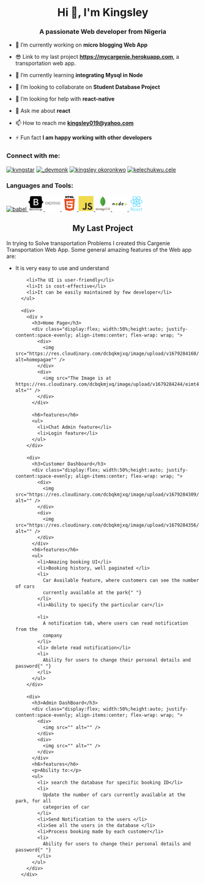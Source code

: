 <h1 align="center">Hi 👋, I'm Kingsley</h1>
<h3 align="center">A passionate Web developer from Nigeria</h3>

<p align="left"> <a href="https://twitter.com/_devmonk" target="blank"></a> </p>

- 🔭 I’m currently working on **micro blogging Web App**
- 😎 Link to my last project **https://mycargenie.herokuapp.com**, a transportation web app.

- 🌱 I’m currently learning **integrating Mysql in Node**

- 👯 I’m looking to collaborate on **Student Database Project**

- 🤝 I’m looking for help with **react-native**

- 💬 Ask me about **react**

- 📫 How to reach me **kingsley019@yahoo.com**

- ⚡ Fun fact **I am happy working with other developers**

<h3 align="left">Connect with me:</h3>
<p align="left">
<a href="https://codepen.io/kvngstar" target="blank"><img align="center" src="https://raw.githubusercontent.com/rahuldkjain/github-profile-readme-generator/master/src/images/icons/Social/codepen.svg" alt="kvngstar" height="30" width="40" /></a>
<a href="https://twitter.com/_devmonk" target="blank"><img align="center" src="https://raw.githubusercontent.com/rahuldkjain/github-profile-readme-generator/master/src/images/icons/Social/twitter.svg" alt="_devmonk" height="30" width="40" /></a>
<a href="https://www.linkedin.com/in/kingsley-okoronkwo-3256b5245" target="blank"><img align="center" src="https://raw.githubusercontent.com/rahuldkjain/github-profile-readme-generator/master/src/images/icons/Social/linked-in-alt.svg" alt="kingsley okoronkwo" height="30" width="40" /></a>
<a href="https://fb.com/kelechukwu.cele" target="blank"><img align="center" src="https://raw.githubusercontent.com/rahuldkjain/github-profile-readme-generator/master/src/images/icons/Social/facebook.svg" alt="kelechukwu.cele" height="30" width="40" /></a>
</p>

<h3 align="left">Languages and Tools:</h3>
<p align="left"> <a href="https://babeljs.io/" target="_blank" rel="noreferrer"> <img src="https://www.vectorlogo.zone/logos/babeljs/babeljs-icon.svg" alt="babel" width="40" height="40"/> </a> <a href="https://getbootstrap.com" target="_blank" rel="noreferrer"> <img src="https://raw.githubusercontent.com/devicons/devicon/master/icons/bootstrap/bootstrap-plain-wordmark.svg" alt="bootstrap" width="40" height="40"/> </a> <a href="https://expressjs.com" target="_blank" rel="noreferrer"> <img src="https://raw.githubusercontent.com/devicons/devicon/master/icons/express/express-original-wordmark.svg" alt="express" width="40" height="40"/> </a> <a href="https://www.w3.org/html/" target="_blank" rel="noreferrer"> <img src="https://raw.githubusercontent.com/devicons/devicon/master/icons/html5/html5-original-wordmark.svg" alt="html5" width="40" height="40"/> </a> <a href="https://developer.mozilla.org/en-US/docs/Web/JavaScript" target="_blank" rel="noreferrer"> <img src="https://raw.githubusercontent.com/devicons/devicon/master/icons/javascript/javascript-original.svg" alt="javascript" width="40" height="40"/> </a> <a href="https://www.mongodb.com/" target="_blank" rel="noreferrer"> <img src="https://raw.githubusercontent.com/devicons/devicon/master/icons/mongodb/mongodb-original-wordmark.svg" alt="mongodb" width="40" height="40"/> </a> <a href="https://nodejs.org" target="_blank" rel="noreferrer"> <img src="https://raw.githubusercontent.com/devicons/devicon/master/icons/nodejs/nodejs-original-wordmark.svg" alt="nodejs" width="40" height="40"/> </a> <a href="https://reactjs.org/" target="_blank" rel="noreferrer"> <img src="https://raw.githubusercontent.com/devicons/devicon/master/icons/react/react-original-wordmark.svg" alt="react" width="40" height="40"/> </a> </p>




 <h2 style="text-align:center">My Last Project</h2>
      <p>
        In trying to Solve transportation Problems I created this Cargenie
        Transportation Web App.
      Some general amazing features of the Web app are:</p>
      <ul>
        <li>It is very easy to use and understand</li>

        <li>The UI is user-friendly</li>
        <li>It is cost-effective</li>
        <li>It can be easily maintained by few developer</li>
      </ul>

      <div>
        <div >
          <h3>Home Page</h3>
          <div class="display:flex; width:50%;height:auto; justify-content:space-evenly; align-items:center; flex-wrap: wrap; ">
            <div>
              <img src="https://res.cloudinary.com/dcbqkmjxq/image/upload/v1679284160/qgbd1myqohsoblglnf5u.png" alt=homepagae"" />
            </div>
            <div>
              <img src="The Image is at https://res.cloudinary.com/dcbqkmjxq/image/upload/v1679284244/eimt48unnxnbezxhho5c.png" alt="" />
            </div>
          </div>

          <h6>features</h6>
          <ul>
            <li>Chat Admin feature</li>
            <li>Login feature</li>
          </ul>
        </div>

        <div>
          <h3>Customer Dashboard</h3>
          <div class="display:flex; width:50%;height:auto; justify-content:space-evenly; align-items:center; flex-wrap: wrap; ">
            <div>
              <img src="https://res.cloudinary.com/dcbqkmjxq/image/upload/v1679284309/bs1qximtquehjx1glehf.png" alt="" />
            </div>
            <div>
              <img src="https://res.cloudinary.com/dcbqkmjxq/image/upload/v1679284356/nzmyss6wj9v11wfkqria.png" alt="" />
            </div>
          </div>
          <h6>features</h6>
          <ul>
            <li>Amazing booking UI</li>
            <li>Booking history, well paginated </li>
            <li>
              Car Available feature, where customers can see the number of cars
              currently available at the park{" "}
            </li>
            <li>Ability to specify the particular car</li>

            <li>
              A notification tab, where users can read notification from the
              company
            </li>
            <li> delete read notification</li>
            <li>
              Ability for users to change their personal details and password{" "}
            </li>
          </ul>
        </div>

        <div>
          <h3>Admin DashBoard</h3>
          <div class="display:flex; width:50%;height:auto; justify-content:space-evenly; align-items:center; flex-wrap: wrap; ">
            <div>
              <img src="" alt="" />
            </div>
            <div>
              <img src="" alt="" />
            </div>
          </div>
          <h6>features</h6>
          <p>Ability to:</p>
          <ul>
            <li> search the database for specific booking ID</li>
            <li>
              Update the number of cars currently available at the park, for all
              categories of car
            </li>
            <li>Send Notification to the users </li>
            <li>See all the users in the database </li>
            <li>Process booking made by each customer</li>
            <li>
              Ability for users to change their personal details and password{" "}
            </li>
          </ul>
        </div>
      </div>
<div>
